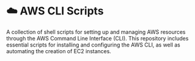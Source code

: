 # ☁️ AWS CLI Scripts

A collection of shell scripts for setting up and managing AWS resources through the AWS Command Line Interface (CLI). This repository includes essential scripts for installing and configuring the AWS CLI, as well as automating the creation of EC2 instances.
